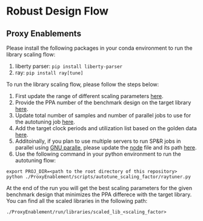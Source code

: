 # Robust Design Flow

## Proxy Enablements
Please install the following packages in your conda environment to run the library scaling flow:
1. liberty parser: `pip install liberty-parser`
2. ray: `pip install ray[tune]`
  

To run the library scaling flow, please follow the steps below:
1. First update the range of different scaling parameters [here](./ProxyEnablement/scripts/autotune_scaling_factor/raytuner.py#L63-L76).
2. Provide the PPA number of the benchmark design on the target library [here](./ProxyEnablement/scripts/autotune_scaling_factor/raytuner.py#L58).
3. Update total number of samples and number of parallel jobs to use for the autotuning job [here](./ProxyEnablement/scripts/autotune_scaling_factor/raytuner.py#L108-L109).
4. Add the target clock periods and utilization list based on the golden data [here](./ProxyEnablement/scripts/autotune_scaling_factor/raytuner.py#L49-L50).
5. Additoinally, if you plan to use multiple servers to run SP&R jobs in parallel using [GNU paralle](https://www.gnu.org/software/parallel/), please update the [node](./ProxyEnablement/scripts/util/node) file and its path [here](./ProxyEnablement/scripts/autotune_scaling_factor/extract_scaled_loss.py#L115).
6. Use the following command in your python environment to run the autotuning flow:
```
export PROJ_DIR=<path to the root directory of this repository>
python ./ProxyEnablement/scripts/autotune_scaling_factor/raytuner.py

```

At the end of the run you will get the best scaling parameters for the given benchmark design that minimizes the PPA differece with the target library. You can find all the scaled libraries in the following path:
```
./ProxyEnablement/run/libraries/scaled_lib_<scaling_factor>
```

